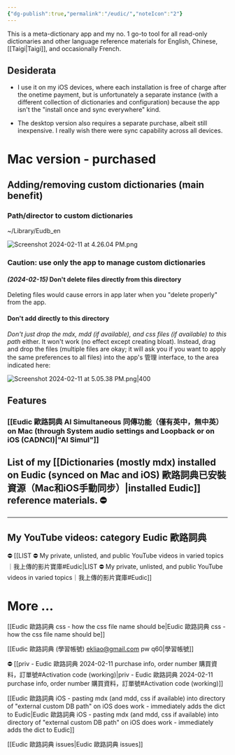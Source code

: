 ```yaml
---
{"dg-publish":true,"permalink":"/eudic/","noteIcon":"2"}
---
```


This is a meta-dictionary app and my no. 1 go-to tool for all read-only dictionaries and other language reference materials for English, Chinese, [[Taigi\|Taigi]], and occasionally French.
## Desiderata

- I use it on my iOS devices, where each installation is free of charge after the onetime payment, but is unfortunately a separate instance (with a different collection of dictionaries and configuration) because the app isn't the "install once and sync everywhere" kind.

- The desktop version also requires a separate purchase, albeit still inexpensive. I really wish there were sync capability across all devices.

# Mac version - purchased
## Adding/removing custom dictionaries (main benefit)
### Path/director to custom dictionaries

~/Library/Eudb_en

![Screenshot 2024-02-11 at 4.26.04 PM.png](/img/user/_attachments/_OB/Screenshot%202024-02-11%20at%204.26.04%20PM.png)
### Caution: use only the app to manage custom dictionaries
#### *(2024-02-15)* Don't delete files directly from this directory
Deleting files would cause errors in app later when you "delete properly" from the app.
#### Don't add directly to this directory
*Don't just drop the mdx, mdd (if available), and css files (if available) to this path* either. It won't work (no effect except creating bloat). Instead, drag and drop the files (multiple files are okay; it will ask you if you want to apply the same preferences to all files) into the app's 管理 interface, to the area indicated here:

![Screenshot 2024-02-11 at 5.05.38 PM.png|400](/img/user/_attachments/_OB/Screenshot%202024-02-11%20at%205.05.38%20PM.png)
## Features

### [[Eudic 歐路詞典 AI Simultaneous 同傳功能（僅有英中，無中英）on Mac (through System audio settings and Loopback or on iOS (CADNCI)\|"AI Simul"]]

## List of my [[Dictionaries (mostly mdx) installed on Eudic  (synced on Mac and iOS) 歐路詞典已安裝資源（Mac和iOS手動同步）\|installed Eudic]] reference materials. ⛔️

---
## My YouTube videos: category Eudic 歐路詞典
⛔️ [[LIST ⛔️ My private, unlisted, and public YouTube videos in varied topics｜我上傳的影片寶庫#Eudic\|LIST ⛔️ My private, unlisted, and public YouTube videos in varied topics｜我上傳的影片寶庫#Eudic]]

# More ...

[[Eudic 歐路詞典 css - how the css file name should be\|Eudic 歐路詞典 css - how the css file name should be]]

[[Eudic 歐路詞典 (學習帳號) ekliao@gmail.com pw q60\|學習帳號]]

⛔️ [[priv - Eudic 歐路詞典 2024-02-11 purchase info, order number 購買資料，訂單號#Activation code (working)\|priv - Eudic 歐路詞典 2024-02-11 purchase info, order number 購買資料，訂單號#Activation code (working)]]

[[Eudic 歐路詞典 iOS - pasting mdx (and mdd, css if available) into directory of "external custom DB path" on iOS does work - immediately adds the dict to Eudic\|Eudic 歐路詞典 iOS - pasting mdx (and mdd, css if available) into directory of "external custom DB path" on iOS does work - immediately adds the dict to Eudic]]

[[Eudic 歐路詞典 issues\|Eudic 歐路詞典 issues]]

